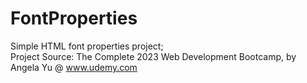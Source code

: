 # FontProperties
Simple HTML font properties project;<br/>
Project Source: The Complete 2023 Web Development Bootcamp, by Angela Yu @ www.udemy.com
